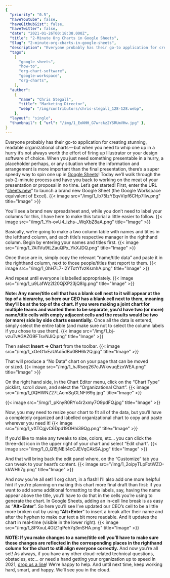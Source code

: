 ```yaml
---
{
  "priority": "0.5",
  "haveYoutube": false,
  "haveGithubGist": false,
  "haveTwitter": false,
  "date": "2021-01-26T00:18:38.000Z",
  "title": "2-Minute Org Charts in Google Sheets",
  "Slug": "2-minute-org-charts-in-google-sheets",
  "description": "Everyone probably has their go-to application for creating stunning, readable organizational charts — but when you need to whip one up in...",
  "tags":
    [
      "google-sheets",
      "how-to",
      "org-chart-software",
      "google-workspace",
      "org-charts",
    ],
  "author":
    {
      "name": "Chris Stegall",
      "title": "Marketing Director",
      "webp": "/img/contributors/chris-stegall_128-128.webp",
    },
  "layout": "single",
  "thumbnail": { "url": "/img/1_EoNHH_G7wrckz2YSRUmVHw.jpg" },
}
---
```


Everyone probably has their go-to application for creating stunning, readable organizational charts — but when you need to whip one up in a hurry it’s not always worth the effort of firing up Illustrator or your design software of choice. When you just need something presentable in a hurry, a placeholder perhaps, or any situation where the information and arrangement is more important than the final presentation, there’s a super speedy way to spin one up in [Google Sheets](http://sheets.google.com/)!
Today we’ll walk through the sub-2-minute process and have you back to working on the meat of your presentation or proposal in no time. Let’s get started!
First, enter the URL “[sheets.new](https://sheets.new/)” to launch a brand new Google Sheet (the Google Workspace equivalent of Excel).
{{< image src="/img/1_lb75lzYEqvVipf6CHp7Ilw.png" title="Image" >}}

You’ll see a brand new spreadsheet and, while you don’t need to label your columns for this, I have here to make this tutorial a little easier to follow.
{{< image src="/img/1_Yh-ovU4_izhs-_WqXbZ8aA.png" title="Image" >}}

Basically, we’re going to make a two column table with names and titles in the lefthand column, and each title’s respective manager in the righthand column. Begin by entering your names and titles first.
{{< image src="/img/1_7Ai1Vu9tLZauQPx_YkXJDQ.png" title="Image" >}}

Once those are in, simply copy the relevant “name/title data” and paste it in the righthand column, next to those people/titles that report to them.
{{< image src="/img/1_0hH7L7-i2YTotYfvzKsmhA.png" title="Image" >}}

And repeat until everyone is labelled appropriately.
{{< image src="/img/1_u9LafWz2I20QjXP23jQ8Ig.png" title="Image" >}}

**Note: Any name/title cell that has a blank cell next to it will appear at the top of a hierarchy, so here our CEO has a blank cell next to them, meaning they’ll be at the top of the chart. If you were making a joint chart for multiple teams and wanted them to be separate, you’d have two (or more) name/title cells with empty adjacent cells and the results would be two (or more) side by side charts essentially.**
Once all the data is entered, simply select the entire table (and make sure not to select the column labels if you chose to use them).
{{< image src="/img/1_bj-vzuTvAGAZG9FTsvNJiQ.png" title="Image" >}}

Then select **Insert -&gt; Chart** from the toolbar.
{{< image src="/img/1_xOeG1xEaUAd5dBu0BH6k2Q.jpg" title="Image" >}}

That will produce a “No Data” chart on your page that can be moved or sized.
{{< image src="/img/1_hJRseq267cJWkwuqEzxWEA.png" title="Image" >}}

On the right hand side, in the Chart Editor menu, click on the “Chart Type” picklist, scroll down, and select the “Organizational Chart”.
{{< image src="/img/1_0QHWNZ27LAcmSgGLNFt69g.jpg" title="Image" >}}

{{< image src="/img/1_pKnyR0RYx4r2xmy7O9pdFQ.jpg" title="Image" >}}

Now, you may need to resize your chart to fit all of the data, but you’ll have a completely organized and labelled organizational chart to copy and paste wherever you need it!
{{< image src="/img/1_vXTCgjvC6Dpd19OHhi39Qg.png" title="Image" >}}

If you’d like to make any tweaks to size, colors, etc… you can click the three-dot icon in the upper right of your chart and select “Edit chart”.
{{< image src="/img/1_0_Q15jNEit4cCJEVqCAkSA.jpg" title="Image" >}}

And that will bring back the edit panel where, on the “Customize” tab you can tweak to your heart’s content.
{{< image src="/img/1_2oipyTLpFotWZO-kkWHh7g.png" title="Image" >}}

And now you’re all set! 1 org chart, in a flash!
I’ll also add one more helpful hint if you’re planning on making this chart more final draft than first: if you want to add some additional formatting to the labels, say, having the name appear above the title, you’ll have to do that in the cells you’re using to generate the chart.
In Google Sheets, adding an in-cell line break is as easy as “**Alt+Enter**”. So here you’ll see I’ve updated our CEO’s cell to be a little more broken out by using “**Alt+Enter**” to insert a break after their name and after the hyphen to make our text a bit more readable. And it updates the chart in real-time (visible in the lower right).
{{< image src="/img/1_8PXxuL4GtZ1qPeh7q3mSHA.png" title="Image" >}}

**NOTE: If you make changes to a name/title cell you’ll have to make sure those changes are reflected in the corresponding places in the righthand column for the chart to still align everyone correctly.**
And now you’re all set! As always, if you have any other cloud-related technical questions, obstacles, etc… or need a hand getting your organization up to speed in 2021, [drop us a line](https://www.mkpartners.com/contact/)! We’re happy to help.
And until next time, keep working hard, smart, and happy. We’ll see you in the cloud.

